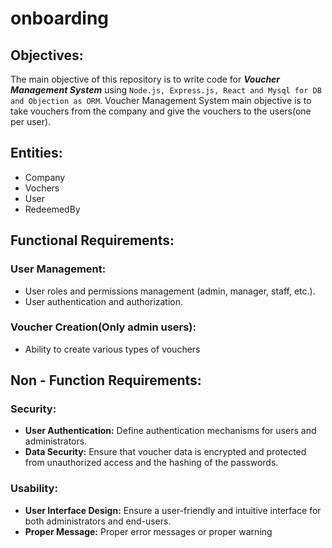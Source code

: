# onboarding

## Objectives: 
The main objective of this repository is to write code for ***Voucher Management System*** using `Node.js, Express.js, React and Mysql for DB and Objection as ORM`. Voucher Management System main objective is to take vouchers from the company and give the vouchers to the users(one per user).

## Entities:
- Company
- Vochers
- User
- RedeemedBy

## Functional Requirements:

### User Management:
- User roles and permissions management (admin, manager, staff, etc.).
- User authentication and authorization.

### Voucher Creation(Only admin users):
- Ability to create various types of vouchers


## Non - Function Requirements:

### Security:
- **User Authentication:** Define authentication mechanisms for users and administrators.
- **Data Security:** Ensure that voucher data is encrypted and protected from unauthorized access and the hashing of the passwords. 

### Usability:
- **User Interface Design:** Ensure a user-friendly and intuitive interface for both administrators and end-users.
- **Proper Message:** Proper error messages or proper warning 

